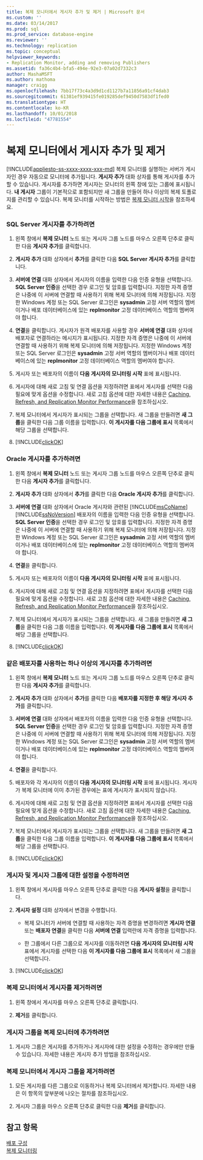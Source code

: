 ```yaml
---
title: 복제 모니터에서 게시자 추가 및 제거 | Microsoft 문서
ms.custom: ''
ms.date: 03/14/2017
ms.prod: sql
ms.prod_service: database-engine
ms.reviewer: ''
ms.technology: replication
ms.topic: conceptual
helpviewer_keywords:
- Replication Monitor, adding and removing Publishers
ms.assetid: fa36c4b4-bfa5-494e-92e3-07a02d7332c3
author: MashaMSFT
ms.author: mathoma
manager: craigg
ms.openlocfilehash: 7bb17f73c4a3d9d1cd1127b7a11856a91cf4dab3
ms.sourcegitcommit: 61381ef939415fe019285def9450d7583df1fed0
ms.translationtype: HT
ms.contentlocale: ko-KR
ms.lasthandoff: 10/01/2018
ms.locfileid: "47781554"
---
```

# <a name="add-and-remove-publishers-from-replication-monitor"></a>복제 모니터에서 게시자 추가 및 제거
[!INCLUDE[appliesto-ss-xxxx-xxxx-xxx-md](../../../includes/appliesto-ss-xxxx-xxxx-xxx-md.md)]
  복제 모니터를 실행하는 서버가 게시자인 경우 자동으로 모니터에 추가됩니다. **게시자 추가** 대화 상자를 통해 게시자를 추가할 수 있습니다. 게시자를 추가하면 게시자는 모니터의 왼쪽 창에 있는 그룹에 표시됩니다. **내 게시자** 그룹이 기본적으로 포함되지만 새 그룹을 만들어 하나 이상의 복제 토폴로지를 관리할 수 있습니다. 복제 모니터를 시작하는 방법은 [복제 모니터 시작](../../../relational-databases/replication/monitor/start-the-replication-monitor.md)을 참조하세요.  
  
### <a name="to-add-a-sql-server-publisher"></a>SQL Server 게시자를 추가하려면  
  
1.  왼쪽 창에서 **복제 모니터** 노드 또는 게시자 그룹 노드를 마우스 오른쪽 단추로 클릭한 다음 **게시자 추가**를 클릭합니다.  
  
2.  **게시자 추가** 대화 상자에서 **추가**를 클릭한 다음 **SQL Server 게시자 추가**를 클릭합니다.  
  
3.  **서버에 연결** 대화 상자에서 게시자의 이름을 입력한 다음 인증 유형을 선택합니다. **SQL Server 인증**을 선택한 경우 로그인 및 암호를 입력합니다. 지정한 자격 증명은 나중에 이 서버에 연결할 때 사용하기 위해 복제 모니터에 의해 저장됩니다. 지정한 Windows 계정 또는 SQL Server 로그인은 **sysadmin** 고정 서버 역할의 멤버이거나 배포 데이터베이스에 있는 **replmonitor** 고정 데이터베이스 역할의 멤버여야 합니다.  
  
4.  **연결**을 클릭합니다. 게시자가 원격 배포자를 사용할 경우 **서버에 연결** 대화 상자에 배포자로 연결하라는 메시지가 표시됩니다. 지정한 자격 증명은 나중에 이 서버에 연결할 때 사용하기 위해 복제 모니터에 의해 저장됩니다. 지정한 Windows 계정 또는 SQL Server 로그인은 **sysadmin** 고정 서버 역할의 멤버이거나 배포 데이터베이스에 있는 **replmonitor** 고정 데이터베이스 역할의 멤버여야 합니다.  
  
5.  게시자 또는 배포자의 이름이 **다음 게시자의 모니터링 시작** 표에 표시됩니다.  
  
6.  게시자에 대해 새로 고침 및 연결 옵션을 지정하려면 표에서 게시자를 선택한 다음 필요에 맞게 옵션을 수정합니다. 새로 고침 옵션에 대한 자세한 내용은 [Caching, Refresh, and Replication Monitor Performance](../../../relational-databases/replication/monitor/caching-refresh-and-replication-monitor-performance.md)을 참조하십시오.  
  
7.  복제 모니터에서 게시자가 표시되는 그룹을 선택합니다. 새 그룹을 만들려면 **새 그룹**을 클릭한 다음 그룹 이름을 입력합니다. **이 게시자를 다음 그룹에 표시** 목록에서 해당 그룹을 선택합니다.  
  
8.  [!INCLUDE[clickOK](../../../includes/clickok-md.md)]  
  
### <a name="to-add-an-oracle-publisher"></a>Oracle 게시자를 추가하려면  
  
1.  왼쪽 창에서 **복제 모니터** 노드 또는 게시자 그룹 노드를 마우스 오른쪽 단추로 클릭한 다음 **게시자 추가**를 클릭합니다.  
  
2.  **게시자 추가** 대화 상자에서 **추가**를 클릭한 다음 **Oracle 게시자 추가**를 클릭합니다.  
  
3.  **서버에 연결** 대화 상자에서 Oracle 게시자와 관련된 [!INCLUDE[msCoName](../../../includes/msconame-md.md)] [!INCLUDE[ssNoVersion](../../../includes/ssnoversion-md.md)] 배포자의 이름을 입력한 다음 인증 유형을 선택합니다. **SQL Server 인증**을 선택한 경우 로그인 및 암호를 입력합니다. 지정한 자격 증명은 나중에 이 서버에 연결할 때 사용하기 위해 복제 모니터에 의해 저장됩니다. 지정한 Windows 계정 또는 SQL Server 로그인은 **sysadmin** 고정 서버 역할의 멤버이거나 배포 데이터베이스에 있는 **replmonitor** 고정 데이터베이스 역할의 멤버여야 합니다.  
  
4.  **연결**을 클릭합니다.  
  
5.  게시자 또는 배포자의 이름이 **다음 게시자의 모니터링 시작** 표에 표시됩니다.  
  
6.  게시자에 대해 새로 고침 및 연결 옵션을 지정하려면 표에서 게시자를 선택한 다음 필요에 맞게 옵션을 수정합니다. 새로 고침 옵션에 대한 자세한 내용은 [Caching, Refresh, and Replication Monitor Performance](../../../relational-databases/replication/monitor/caching-refresh-and-replication-monitor-performance.md)을 참조하십시오.  
  
7.  복제 모니터에서 게시자가 표시되는 그룹을 선택합니다. 새 그룹을 만들려면 **새 그룹**을 클릭한 다음 그룹 이름을 입력합니다. **이 게시자를 다음 그룹에 표시** 목록에서 해당 그룹을 선택합니다.  
  
8.  [!INCLUDE[clickOK](../../../includes/clickok-md.md)]  
  
### <a name="to-add-one-or-more-publishers-that-use-the-same-distributor"></a>같은 배포자를 사용하는 하나 이상의 게시자를 추가하려면  
  
1.  왼쪽 창에서 **복제 모니터** 노드 또는 게시자 그룹 노드를 마우스 오른쪽 단추로 클릭한 다음 **게시자 추가**를 클릭합니다.  
  
2.  **게시자 추가** 대화 상자에서 **추가**를 클릭한 다음 **배포자를 지정한 후 해당 게시자 추가**를 클릭합니다.  
  
3.  **서버에 연결** 대화 상자에서 배포자의 이름을 입력한 다음 인증 유형을 선택합니다. **SQL Server 인증**을 선택한 경우 로그인 및 암호를 입력합니다. 지정한 자격 증명은 나중에 이 서버에 연결할 때 사용하기 위해 복제 모니터에 의해 저장됩니다. 지정한 Windows 계정 또는 SQL Server 로그인은 **sysadmin** 고정 서버 역할의 멤버이거나 배포 데이터베이스에 있는 **replmonitor** 고정 데이터베이스 역할의 멤버여야 합니다.  
  
4.  **연결**을 클릭합니다.  
  
5.  배포자와 각 게시자의 이름이 **다음 게시자의 모니터링 시작** 표에 표시됩니다. 게시자가 복제 모니터에 이미 추가된 경우에는 표에 게시자가 표시되지 않습니다.  
  
6.  게시자에 대해 새로 고침 및 연결 옵션을 지정하려면 표에서 게시자를 선택한 다음 필요에 맞게 옵션을 수정합니다. 새로 고침 옵션에 대한 자세한 내용은 [Caching, Refresh, and Replication Monitor Performance](../../../relational-databases/replication/monitor/caching-refresh-and-replication-monitor-performance.md)을 참조하십시오.  
  
7.  복제 모니터에서 게시자가 표시되는 그룹을 선택합니다. 새 그룹을 만들려면 **새 그룹**을 클릭한 다음 그룹 이름을 입력합니다. **이 게시자를 다음 그룹에 표시** 목록에서 해당 그룹을 선택합니다.  
  
8.  [!INCLUDE[clickOK](../../../includes/clickok-md.md)]  
  
### <a name="to-modify-settings-for-the-publisher-and-publisher-groups"></a>게시자 및 게시자 그룹에 대한 설정을 수정하려면  
  
1.  왼쪽 창에서 게시자를 마우스 오른쪽 단추로 클릭한 다음 **게시자 설정**을 클릭합니다.  
  
2.  **게시자 설정** 대화 상자에서 변경을 수행합니다.  
  
    -   복제 모니터가 서버에 연결할 때 사용하는 자격 증명을 변경하려면 **게시자 연결** 또는 **배포자 연결**을 클릭한 다음 **서버에 연결** 입력란에 자격 증명을 입력합니다.  
  
    -   한 그룹에서 다른 그룹으로 게시자를 이동하려면 **다음 게시자의 모니터링 시작** 표에서 게시자를 선택한 다음 **이 게시자를 다음 그룹에 표시** 목록에서 새 그룹을 선택합니다.  
  
3.  [!INCLUDE[clickOK](../../../includes/clickok-md.md)]  
  
### <a name="to-remove-a-publisher-from-replication-monitor"></a>복제 모니터에서 게시자를 제거하려면  
  
1.  왼쪽 창에서 게시자를 마우스 오른쪽 단추로 클릭합니다.  
  
2.  **제거**를 클릭합니다.  
  
### <a name="to-add-a-publisher-group-to-replication-monitor"></a>게시자 그룹을 복제 모니터에 추가하려면  
  
1.  게시자 그룹은 게시자를 추가하거나 게시자에 대한 설정을 수정하는 경우에만 만들 수 있습니다. 자세한 내용은 게시자 추가 방법을 참조하십시오.  
  
### <a name="to-remove-a-publisher-group-from-replication-monitor"></a>복제 모니터에서 게시자 그룹을 제거하려면  
  
1.  모든 게시자를 다른 그룹으로 이동하거나 복제 모니터에서 제거합니다. 자세한 내용은 이 항목의 앞부분에 나오는 절차를 참조하십시오.  
  
2.  게시자 그룹을 마우스 오른쪽 단추로 클릭한 다음 **제거**를 클릭합니다.  
  
## <a name="see-also"></a>참고 항목  
 [배포 구성](../../../relational-databases/replication/configure-distribution.md)   
 [복제 모니터링](../../../relational-databases/replication/monitor/monitoring-replication-overview.md)  
  
  

